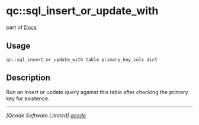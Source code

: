 qc::sql_insert_or_update_with
=============================

part of [Docs](../index.md)

Usage
-----
`qc::sql_insert_or_update_with table primary_key_cols dict`

Description
-----------
Run an insert or update query against this table after checking the primary key for existence.

----------------------------------
*[Qcode Software Limited] [qcode]*

[qcode]: http://www.qcode.co.uk "Qcode Software"